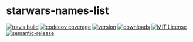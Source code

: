 # starwars-names-list

[![travis build](https://img.shields.io/travis/rscarlisle/starwars-names-list.svg?style=flat-square)](https://travis-ci.org/rscarlisle/starwars-names-list)
[![codecov coverage](https://img.shields.io/codecov/c/github/rscarlisle/starwars-names-list.svg)](https://codecov.io/github/rscarlisle/starwars-names-list/)
[![version](https://img.shields.io/npm/v/starwars-names-list.svg?style=flat-square)](https://www.npmjs.com/package/starwars-names-list)
[![downloads](https://img.shields.io/npm/dm/starwars-names-list.svg?style=flat-square)](http://npm-stat.com/charts.html?package=starwars-names-list&author=&from=2015-09-29)
[![MIT License](https://img.shields.io/npm/l/starwars-names-list.svg?style=flat-square)](http://opensource.org/licenses/MIT)
[![semantic-release](https://img.shields.io/badge/%20%20%F0%9F%93%A6%F0%9F%9A%80-semantic--release-e10079.svg?style=flat-square)](https://github.com/semantic-release/semantic-release)